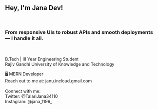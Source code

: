 <h2>Hey, I'm Jana Dev! </h2>
 <br>
 <h3>
From responsive UIs to robust APIs and smooth deployments — I handle it all.
 </h3>
 <br> 
<br>
B.Tech | III Year Engineering Student <br>
Rajiv Gandhi University of Knowledge and Technology
<br>

🖥 MERN Developer <br>
Reach out to me at: janu.incloud.gmail.com <br>
<br>
Connect with me: <br>
Twitter: @TalariJana34110 <br>
Instagram: @jana_1199_ <br>
